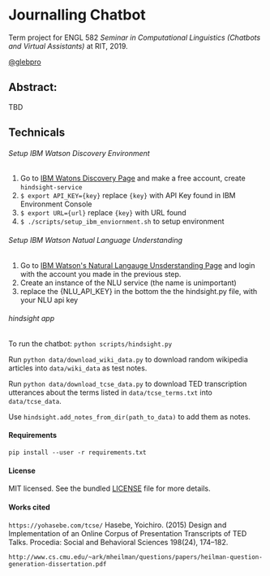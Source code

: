 # Journalling Chatbot
Term project for ENGL 582 _Seminar in Computational Linguistics (Chatbots and Virtual Assistants)_ at RIT, 2019.

[@glebpro](https://github.com/glebpro)

## Abstract:
TBD

## Technicals

###### Setup IBM Watson Discovery Environment
1. Go to [IBM Watons Discovery Page](https://www.ibm.com/watson/services/discovery/) and make a free account, create `hindsight-service`
1. `$ export API_KEY={key}` replace `{key}` with API Key found in IBM Environment Console
2. `$ export URL={url}` replace `{key}` with URL found
3. `$ ./scripts/setup_ibm_enviornment.sh` to setup environment

###### Setup IBM Watson Natual Language Understanding
1. Go to [IBM Watson's Natural Langauge Unsderstanding Page](https://www.ibm.com/watson/services/natural-language-understanding/) and login with the account you made in the previous step.
1. Create an instance of the NLU service (the name is unimportant)
2. replace the {NLU_API_KEY} in the bottom the the hindsight.py file, with your NLU api key

###### hindsight app

To run the chatbot: `python scripts/hindsight.py`

Run `python data/download_wiki_data.py` to download random wikipedia articles into `data/wiki_data` as test notes.

Run `python data/download_tcse_data.py` to download TED transcription utterances about the terms listed in `data/tcse_terms.txt` into `data/tcse_data`.

Use `hindsight.add_notes_from_dir(path_to_data)` to add them as notes.

#### Requirements
`pip install --user -r requirements.txt`

#### License
MIT licensed. See the bundled [LICENSE](/LICENSE) file for more details.

#### Works cited

`https://yohasebe.com/tcse/` Hasebe, Yoichiro. (2015) Design and Implementation of an Online Corpus of Presentation Transcripts of TED Talks. Procedia: Social and Behavioral Sciences 198(24), 174–182.

`http://www.cs.cmu.edu/~ark/mheilman/questions/papers/heilman-question-generation-dissertation.pdf`
